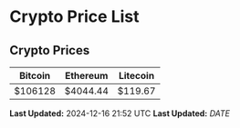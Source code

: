 # Crypto Price List

## Crypto Prices
| Bitcoin | Ethereum | Litecoin |
| ------- | -------- | -------- |
| $106128 | $4044.44 | $119.67 |
**Last Updated:** 2024-12-16 21:52 UTC
**Last Updated:** $DATE$
